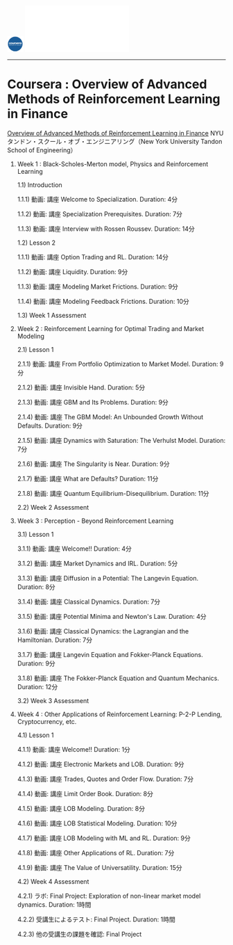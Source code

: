 <img src='figure/coursera.jpg' width='37'> <img src='figure/nyu.png' width='240'>

---

# Coursera : Overview of Advanced Methods of Reinforcement Learning in Finance

[Overview of Advanced Methods of Reinforcement Learning in Finance](https://www.coursera.org/learn/advanced-methods-reinforcement-learning-finance?) NYU タンドン・スクール・オブ・エンジニアリング（New York University Tandon School of Engineering）

1) Week 1 : Black-Scholes-Merton model, Physics and Reinforcement Learning
    
    1.1) Introduction
        
      1.1.1) 動画: 講座 Welcome to Specialization. Duration: 4分
      
      1.1.2) 動画: 講座 Specialization Prerequisites. Duration: 7分
      
      1.1.3) 動画: 講座 Interview with Rossen Roussev. Duration: 14分
      
    1.2) Lesson 2
      
      1.1.1) 動画: 講座 Option Trading and RL. Duration: 14分
      
      1.1.2) 動画: 講座 Liquidity. Duration: 9分
      
      1.1.3) 動画: 講座 Modeling Market Frictions. Duration: 9分
      
      1.1.4) 動画: 講座 Modeling Feedback Frictions. Duration: 10分
      
    1.3) Week 1 Assessment  
    
2) Week 2 : Reinforcement Learning for Optimal Trading and Market Modeling
    
    2.1) Lesson 1
        
      2.1.1) 動画: 講座 From Portfolio Optimization to Market Model. Duration: 9分
      
      2.1.2) 動画: 講座 Invisible Hand. Duration: 5分
      
      2.1.3) 動画: 講座 GBM and Its Problems. Duration: 9分
      
      2.1.4) 動画: 講座 The GBM Model: An Unbounded Growth Without Defaults. Duration: 9分
      
      2.1.5) 動画: 講座 Dynamics with Saturation: The Verhulst Model. Duration: 7分
      
      2.1.6) 動画: 講座 The Singularity is Near. Duration: 9分
      
      2.1.7) 動画: 講座 What are Defaults? Duration: 11分
      
      2.1.8) 動画: 講座 Quantum Equilibrium-Disequilibrium. Duration: 11分
      
    2.2) Week 2 Assessment  
    
3) Week 3 : Perception - Beyond Reinforcement Learning
    
    3.1) Lesson 1
        
      3.1.1) 動画: 講座 Welcome!! Duration: 4分
      
      3.1.2) 動画: 講座 Market Dynamics and IRL. Duration: 5分
      
      3.1.3) 動画: 講座 Diffusion in a Potential: The Langevin Equation. Duration: 8分
      
      3.1.4) 動画: 講座 Classical Dynamics. Duration: 7分
      
      3.1.5) 動画: 講座 Potential Minima and Newton's Law. Duration: 4分
      
      3.1.6) 動画: 講座 Classical Dynamics: the Lagrangian and the Hamiltonian. Duration: 7分
      
      3.1.7) 動画: 講座 Langevin Equation and Fokker-Planck Equations. Duration: 9分
      
      3.1.8) 動画: 講座 The Fokker-Planck Equation and Quantum Mechanics. Duration: 12分
      
    3.2) Week 3 Assessment  
    
4) Week 4 : Other Applications of Reinforcement Learning: P-2-P Lending, Cryptocurrency, etc.
    
    4.1) Lesson 1
        
      4.1.1) 動画: 講座 Welcome!! Duration: 1分
      
      4.1.2) 動画: 講座 Electronic Markets and LOB. Duration: 9分
      
      4.1.3) 動画: 講座 Trades, Quotes and Order Flow. Duration: 7分
      
      4.1.4) 動画: 講座 Limit Order Book. Duration: 8分
      
      4.1.5) 動画: 講座 LOB Modeling. Duration: 8分
      
      4.1.6) 動画: 講座 LOB Statistical Modeling. Duration: 10分
      
      4.1.7) 動画: 講座 LOB Modeling with ML and RL. Duration: 9分
      
      4.1.8) 動画: 講座 Other Applications of RL. Duration: 7分
      
      4.1.9) 動画: 講座 The Value of Universatility. Duration: 15分
      
    4.2) Week 4 Assessment  

      4.2.1) ラボ: Final Project: Exploration of non-linear market model dynamics. Duration: 1時間
      
      4.2.2) 受講生によるテスト: Final Project. Duration: 1時間
      
      4.2.3) 他の受講生の課題を確認: Final Project
      